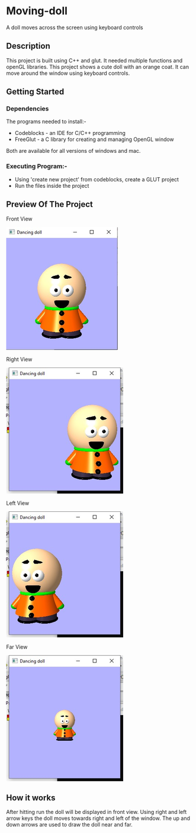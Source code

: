 # Moving-doll
A doll moves across the screen using keyboard controls

## Description
This project is built using C++ and glut. It needed multiple functions and openGL libraries. 
This project shows a cute doll with an orange coat. It can move around the window using keyboard controls. 

## Getting Started

### Dependencies
The programs needed to install:-
* Codeblocks - an IDE for C/C++ programming
* FreeGlut - a C library for creating and managing OpenGL window

Both are available for all versions of windows and mac.

### Executing Program:-
* Using 'create new project' from codeblocks, create a GLUT project
* Run the files inside the project

## Preview Of The Project

Front View

![image](dollImages/front.jpeg)

Right View

![image](dollImages/right.jpeg)

Left View

![image](dollImages/left.jpeg)

Far View

![image](dollImages/far.jpeg)

## How it works

After hitting run the doll will be displayed in front view. Using right and left arrow keys the doll moves towards right and left of the window. The up and down arrows are used to draw the doll near and far. 




